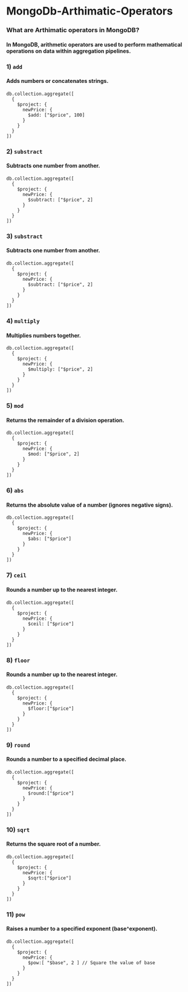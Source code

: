 # MongoDb-Arthimatic-Operators

### What are Arthimatic operators in MongoDB?

#### In MongoDB, arithmetic operators are used to perform mathematical operations on data within aggregation pipelines.

### 1) `add`

#### Adds numbers or concatenates strings.

```
db.collection.aggregate([
  {
    $project: {
      newPrice: {
        $add: ["$price", 100]
      }
    }
  }
])
```

### 2) `substract`

#### Subtracts one number from another.

```
db.collection.aggregate([
  {
    $project: {
      newPrice: {
        $subtract: ["$price", 2]
      }
    }
  }
])
```

### 3) `substract`

#### Subtracts one number from another.

```
db.collection.aggregate([
  {
    $project: {
      newPrice: {
        $subtract: ["$price", 2]
      }
    }
  }
])
```

### 4) `multiply`

#### Multiplies numbers together.

```
db.collection.aggregate([
  {
    $project: {
      newPrice: {
        $multiply: ["$price", 2]
      }
    }
  }
])
```

### 5) `mod`

#### Returns the remainder of a division operation.

```
db.collection.aggregate([
  {
    $project: {
      newPrice: {
        $mod: ["$price", 2]
      }
    }
  }
])
```

### 6) `abs`

#### Returns the absolute value of a number (ignores negative signs).

```
db.collection.aggregate([
  {
    $project: {
      newPrice: {
        $abs: ["$price"]
      }
    }
  }
])
```

### 7) `ceil`

#### Rounds a number up to the nearest integer.

```
db.collection.aggregate([
  {
    $project: {
      newPrice: {
        $ceil: ["$price"]
      }
    }
  }
])
```

### 8) `floor`

#### Rounds a number up to the nearest integer.

```
db.collection.aggregate([
  {
    $project: {
      newPrice: {
        $floor:["$price"]
      }
    }
  }
])
```

### 9) `round`

#### Rounds a number to a specified decimal place.

```
db.collection.aggregate([
  {
    $project: {
      newPrice: {
        $round:["$price"]
      }
    }
  }
])
```

### 10) `sqrt`

#### Returns the square root of a number.

```
db.collection.aggregate([
  {
    $project: {
      newPrice: {
        $sqrt:["$price"]
      }
    }
  }
])
```

### 11) `pow`

#### Raises a number to a specified exponent (base^exponent).

```
db.collection.aggregate([
  {
    $project: {
      newPrice: {
        $pow:[ "$base", 2 ] // Square the value of base
      }
    }
  }
])
```
